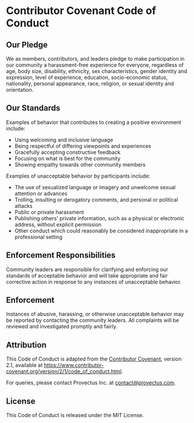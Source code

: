 # Contributor Covenant Code of Conduct

## Our Pledge
We as members, contributors, and leaders pledge to make participation in our community a harassment-free experience for everyone, regardless of age, body size, disability, ethnicity, sex characteristics, gender identity and expression, level of experience, education, socio-economic status, nationality, personal appearance, race, religion, or sexual identity and orientation.

## Our Standards
Examples of behavior that contributes to creating a positive environment include:

- Using welcoming and inclusive language
- Being respectful of differing viewpoints and experiences
- Gracefully accepting constructive feedback
- Focusing on what is best for the community
- Showing empathy towards other community members

Examples of unacceptable behavior by participants include:

- The use of sexualized language or imagery and unwelcome sexual attention or advances
- Trolling, insulting or derogatory comments, and personal or political attacks
- Public or private harassment
- Publishing others' private information, such as a physical or electronic address, without explicit permission
- Other conduct which could reasonably be considered inappropriate in a professional setting

## Enforcement Responsibilities
Community leaders are responsible for clarifying and enforcing our standards of acceptable behavior and will take appropriate and fair corrective action in response to any instances of unacceptable behavior.

## Enforcement
Instances of abusive, harassing, or otherwise unacceptable behavior may be reported by contacting the community leaders. All complaints will be reviewed and investigated promptly and fairly.

## Attribution
This Code of Conduct is adapted from the [Contributor Covenant](https://www.contributor-covenant.org), version 2.1, available at https://www.contributor-covenant.org/version/2/1/code_of_conduct.html.

For queries, please contact Provectus Inc. at contact@provectus.com.

## License
This Code of Conduct is released under the MIT License.